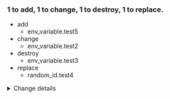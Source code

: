 ### 1 to add, 1 to change, 1 to destroy, 1 to replace.
- add
    - env_variable.test5
- change
    - env_variable.test2
- destroy
    - env_variable.test3
- replace
    - random_id.test4
<details><summary>Change details</summary>

````````diff
# env_variable.test2 will be updated in-place
@@ -1,5 +1,5 @@
 {
   "id": "test2",
-  "name": "test2",
+  "name": "test2_changed",
   "value": "REDACTED_SENSITIVE"
 }
````````

````````diff
# env_variable.test3 will be destroyed
@@ -1,5 +1 @@
-{
-  "id": "test3",
-  "name": "test3",
-  "value": "REDACTED_SENSITIVE"
-}
+null
````````

````````diff
# env_variable.test5 will be created
@@ -1 +1,3 @@
-null
+{
+  "name": "test5"
+}
````````

````````diff
# random_id.test4 will be replaced
@@ -1,10 +1,5 @@
 {
-  "b64_std": "m6S5W82/OFA=",
-  "b64_url": "m6S5W82_OFA",
-  "byte_length": 8,
-  "dec": "11215292776004401232",
-  "hex": "9ba4b95bcdbf3850",
-  "id": "m6S5W82_OFA",
+  "byte_length": 10,
   "keepers": null,
   "prefix": null
 }
````````

</details>
